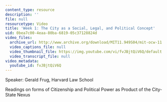 ```yaml
---
content_type: resource
description: ''
file: null
resourcetype: Video
title: 'Week 1: The City as a Social, Legal, and Political Concept'
uid: 0bea7c00-4eaa-80ba-6819-05c37128824d
video_files:
  archive_url: http://www.archive.org/download/MIT11.949S04/mit-ocw-11.949-08mar2004-220k.mp4
  video_captions_file: null
  video_thumbnail_file: https://img.youtube.com/vi/fvJBjtQiV6Q/default.jpg
  video_transcript_file: null
video_metadata:
  youtube_id: fvJBjtQiV6Q
---
```


Speaker: Gerald Frug, Harvard Law School

Readings on forms of Citizenship and Political Power as Product of the City-State Nexus
